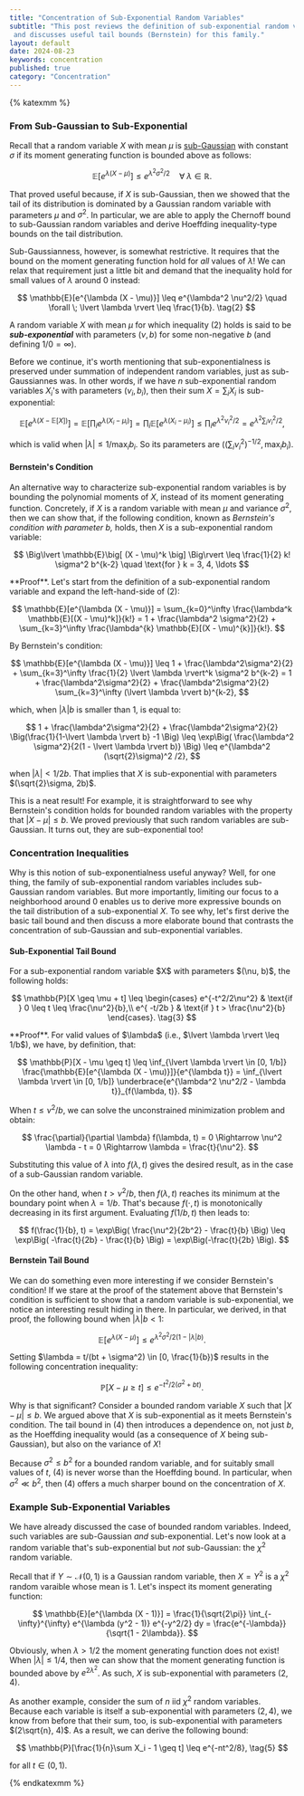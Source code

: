 ```yaml
---
title: "Concentration of Sub-Exponential Random Variables"
subtitle: "This post reviews the definition of sub-exponential random variables
 and discusses useful tail bounds (Bernstein) for this family."
layout: default
date: 2024-08-23
keywords: concentration
published: true
category: "Concentration"
---
```


{% katexmm %}

### From Sub-Gaussian to Sub-Exponential

Recall that a random variable $X$ with mean $\mu$ is [sub-Gaussian](/blog/concentration/2024/08/15/subgaussian-rvs) with constant $\sigma$ if its moment generating function is bounded above as follows:

$$
\mathbb{E}[e^{\lambda (X - \mu)}] \leq e^{\lambda^2 \sigma^2/2} \quad \forall \; \lambda \in \mathbb{R}. \tag{1}
$$

That proved useful because, if $X$ is sub-Gaussian, then we showed that the tail of its distribution is dominated by a Gaussian random variable with parameters $\mu$ and $\sigma^2$. In particular, we are able to apply the Chernoff bound to sub-Gaussian random variables and derive Hoeffding inequality-type bounds on the tail distribution.



Sub-Gaussianness, however, is somewhat restrictive. It requires that the bound on the moment generating function hold for *all* values of $\lambda$! We can relax that requirement just a little bit and demand that the inequality hold for small values of $\lambda$ around $0$ instead:

$$
\mathbb{E}[e^{\lambda (X - \mu)}] \leq e^{\lambda^2 \nu^2/2} \quad \forall \; \lvert \lambda \rvert \leq \frac{1}{b}. \tag{2}
$$

A random variable $X$ with mean $\mu$ for which inequality (2) holds is said to be ***sub-exponential*** with parameters $(\nu, b)$ for some non-negative $b$ (and defining $1/0=\infty$).



Before we continue, it's worth mentioning that sub-exponentialness is preserved under summation of independent random variables, just as sub-Gaussiannes was. In other words, if we have $n$ sub-exponential random variables $X_i$'s with parameters $(\nu_i, b_i)$, then their sum $X=\sum_i X_i$ is sub-exponential:

$$
\mathbb{E}[e^{\lambda (X - \mathbb{E}[X])}] = \mathbb{E}[\prod_i e^{\lambda (X_i - \mu_i)}] = \prod_i \mathbb{E}[e^{\lambda (X_i - \mu_i)}] \leq \prod_i e^{\lambda^2\nu_i^2/2} = e^{\lambda^2 \sum_i \nu_i^2/2},
$$

which is valid when $\lvert \lambda \rvert \leq 1/\max_i b_i$. So its parameters are $((\sum_i \nu_i^2)^{-1/2}, \max_i b_i)$.

#### Bernstein's Condition

An alternative way to characterize sub-exponential random variables is by bounding the polynomial moments of $X$, instead of its moment generating function. Concretely, if $X$ is a random variable with mean $\mu$ and variance $\sigma^2$, then we can show that, if the following condition, known as *Bernstein's condition with parameter* $b$*,* holds, then $X$ is a sub-exponential random variable:

$$
\Big\lvert \mathbb{E}\big[ (X - \mu)^k \big] \Big\rvert \leq \frac{1}{2} k! \sigma^2 b^{k-2} \quad \text{for } k = 3, 4, \ldots
$$

<div class="callout-gray" markdown="1">
<div class="with-margin" markdown="1">
**Proof**. Let's start from the definition of a sub-exponential random variable and expand the left-hand-side of (2):

$$
\mathbb{E}[e^{\lambda (X - \mu)}] = \sum_{k=0}^\infty \frac{\lambda^k \mathbb{E}[(X - \mu)^k]}{k!} = 1 + \frac{\lambda^2 \sigma^2}{2} + \sum_{k=3}^\infty \frac{\lambda^{k} \mathbb{E}[(X - \mu)^{k}]}{k!}.
$$

By Bernstein's condition:

$$
\mathbb{E}[e^{\lambda (X - \mu)}] \leq 1 + \frac{\lambda^2\sigma^2}{2} + \sum_{k=3}^\infty \frac{1}{2} \lvert \lambda \rvert^k \sigma^2 b^{k-2} = 1 + \frac{\lambda^2\sigma^2}{2} + \frac{\lambda^2\sigma^2}{2} \sum_{k=3}^\infty (\lvert \lambda \rvert b)^{k-2},
$$

which, when $\lvert \lambda \rvert b$ is smaller than $1$, is equal to:

$$
1 + \frac{\lambda^2\sigma^2}{2} + \frac{\lambda^2\sigma^2}{2} \Big(\frac{1}{1-\lvert \lambda \rvert b} -1 \Big) \leq \exp\Big( \frac{\lambda^2 \sigma^2}{2(1 - \lvert \lambda \rvert b)} \Big) \leq e^{\lambda^2 (\sqrt{2}\sigma)^2 /2},
$$

when $\lvert \lambda \rvert < 1/2b$. That implies that $X$ is sub-exponential with parameters $(\sqrt{2}\sigma, 2b)$.
</div>
</div>


This is a neat result! For example, it is straightforward to see why Bernstein's condition holds for bounded random variables with the property that $\lvert X - \mu \rvert \leq b$. We proved previously that such random variables are sub-Gaussian. It turns out, they are sub-exponential too!

### Concentration Inequalities

Why is this notion of sub-exponentialness useful anyway? Well, for one thing, the family of sub-exponential random variables includes sub-Gaussian random variables. But more importantly, limiting our focus to a neighborhood around $0$ enables us to derive more expressive bounds on the tail distribution of a sub-exponential $X$. To see why, let's first derive the basic tail bound and then discuss a more elaborate bound that contrasts the concentration of sub-Gaussian and sub-exponential variables.

#### Sub-Exponential Tail Bound

<div class="callout-yellow" markdown="1">
<div class="with-margin" markdown="1">
For a sub-exponential random variable $X$ with parameters $(\nu, b)$, the following holds:

$$
\mathbb{P}[X \geq \mu + t] \leq \begin{cases}
e^{-t^2/2\nu^2} & \text{if } 0 \leq t \leq \frac{\nu^2}{b},\\
e^{ -t/2b } & \text{if } t > \frac{\nu^2}{b}
\end{cases}. \tag{3}
$$
</div>
</div>

<div class="callout-gray" markdown="1">
<div class="with-margin" markdown="1">
**Proof**. For valid values of $\lambda$ (i.e., $\lvert \lambda \rvert \leq 1/b$), we have, by definition, that:

$$
\mathbb{P}[X - \mu \geq t] \leq \inf_{\lvert \lambda \rvert \in [0, 1/b]} \frac{\mathbb{E}[e^{\lambda (X - \mu)}]}{e^{\lambda t}} = \inf_{\lvert \lambda \rvert \in [0, 1/b]} \underbrace{e^{\lambda^2 \nu^2/2 - \lambda t}}_{f(\lambda, t)}.
$$

When $t \leq \nu^2/b$, we can solve the unconstrained minimization problem and obtain:

$$
\frac{\partial}{\partial \lambda} f(\lambda, t) = 0 \Rightarrow \nu^2 \lambda - t = 0 \Rightarrow \lambda = \frac{t}{\nu^2}.
$$

Substituting this value of $\lambda$ into $f(\lambda, t)$ gives the desired result, as in the case of a sub-Gaussian random variable.



On the other hand, when $t > \nu^2/b$, then $f(\lambda, t)$ reaches its minimum at the boundary point when $\lambda = 1/b$. That's because $f(\cdot, t)$ is monotonically decreasing in its first argument. Evaluating $f(1/b, t)$ then leads to:

$$
f(\frac{1}{b}, t) = \exp\Big( \frac{\nu^2}{2b^2} - \frac{t}{b} \Big) \leq \exp\Big( -\frac{t}{2b} - \frac{t}{b} \Big) = \exp\Big(-\frac{t}{2b} \Big).
$$
</div>
</div>

#### Bernstein Tail Bound

We can do something even more interesting if we consider Bernstein's condition! If we stare at the proof of the statement above that Bernstein's condition is sufficient to show that a random variable is sub-exponential, we notice an interesting result hiding in there. In particular, we derived, in that proof, the following bound when $\lvert \lambda \rvert b < 1$:

$$
\mathbb{E}[e^{\lambda (X - \mu)}] \leq e^{\lambda^2\sigma^2/2(1 - \lvert \lambda \rvert b)}.
$$

Setting $\lambda = t/(bt + \sigma^2) \in [0, \frac{1}{b})$ results in the following concentration inequality:

$$
\mathbb{P}[X - \mu \geq t] \leq e^{-t^2/2(\sigma^2 + bt)}.\tag{4}
$$

Why is that significant? Consider a bounded random variable $X$ such that $\lvert X - \mu \rvert \leq b$. We argued above that $X$ is sub-exponential as it meets Bernstein's condition. The tail bound in (4) then introduces a dependence on, not just $b$, as the Hoeffding inequality would (as a consequence of $X$ being sub-Gaussian), but also on the variance of $X$!

Because $\sigma^2 \leq b^2$ for a bounded random variable, and for suitably small values of $t$, (4) is never worse than the Hoeffding bound. In particular, when $\sigma^2 \ll b^2$, then (4) offers a much sharper bound on the concentration of $X$.

### Example Sub-Exponential Variables

We have already discussed the case of bounded random variables. Indeed, such variables are sub-Gaussian *and* sub-exponential. Let's now look at a random variable that's sub-exponential but *not* sub-Gaussian: the $\chi^2$ random variable.



Recall that if $Y \sim \mathcal{N}(0, 1)$ is a Gaussian random variable, then $X=Y^2$ is a $\chi^2$ random varaible whose mean is $1$. Let's inspect its moment generating function:

$$
\mathbb{E}[e^{\lambda (X - 1)}] = \frac{1}{\sqrt{2\pi}} \int_{-\infty}^{\infty} e^{\lambda (y^2 - 1)} e^{-y^2/2} dy = \frac{e^{-\lambda}}{\sqrt{1 - 2\lambda}}.
$$

Obviously, when $\lambda > 1/2$ the moment generating function does not exist! When $\lvert \lambda \rvert \leq 1/4$, then we can show that the moment generating function is bounded above by $e^{2\lambda^2}$. As such, $X$ is sub-exponential with parameters $(2, 4)$.



As another example, consider the sum of $n$ iid $\chi^2$ random variables. Because each variable is itself a sub-exponential with parameters $(2, 4)$, we know from before that their sum, too, is sub-exponential with parameters $(2\sqrt{n}, 4)$. As a result, we can derive the following bound:

$$
\mathbb{P}[\frac{1}{n}\sum X_i - 1 \geq t] \leq e^{-nt^2/8}, \tag{5}
$$

for all $t \in (0, 1)$.

{% endkatexmm %}